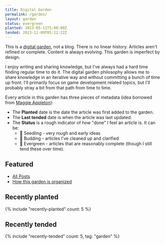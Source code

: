 ```yaml
---
title: Digital Garden
permalink: /garden/
layout: garden
status: evergreen
planted: 2023-05-11T5:00:00Z
tended: 2023-11-09T05:22:22Z
---
```


This is a [digital garden](https://maggieappleton.com/garden-history), not a blog. There is no linear history. Articles aren't refined or complete. Content is always evolving. This garden is imperfect by design.

I enjoy writing and sharing knowledge, but I've always had a hard time finding regular time to do it. The digital garden philosophy allows me to share knowledge in an iterative way and without committing a bunch of time up front. I'll primarily focus on game development related topics, but I'll probably stray a bit from that path from time to time.

Every article in this garden has three pieces of metadata (idea borrowed from [Maggie Appleton](https://maggieappleton.com/about)):
- The __Planted__ date is the date the article was first added to the garden. 
- The __Last tended__ date is when the article was last updated.
- The __Status__ is a rough indicator of how "done" I feel an article is. It can be:
  - 🌱 Seedling - very rough and early ideas
  - 🌿 Budding - articles I've cleaned up and clarified
  - 🌳 Evergreen - articles that are reasonably complete (though I still tend these over time).

## Featured
- [All Posts](all-pages)
- [How this garden is organized](organizing-digital-gardens)

## Recently planted
{% include "recently-planted" count: 5 %}

## Recently tended
{% include "recently-tended" count: 5, tag: "garden" %}

<!-- TODO: a list of evergreen articles once I have a nice backlog -->